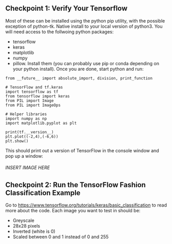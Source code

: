 ## Checkpoint 1: Verify Your Tensorflow
Most of these can be installed using the python pip utility, with the possible exception of python-tk.
Native install to your local version of python3.
You will need access to the follwoing python packages: 
- tensorflow
- keras
- matplotlib
- numpy
- pillow. 
Install them (you can probably use pip or conda depending on your python install). 
Once you are done, start python and run:
```
from __future__ import absolute_import, division, print_function

# TensorFlow and tf.keras
import tensorflow as tf
from tensorflow import keras
from PIL import Image
from PIL import ImageOps

# Helper libraries
import numpy as np
import matplotlib.pyplot as plt

print(tf.__version__)
plt.plot((-2,4),(-6,6))
plt.show()

```
This should print out a version of TensorFlow in the console window and pop up a window:
###### INSERT IMAGE HERE

## Checkpoint 2: Run the TensorFlow Fashion Classification Example
Go to https://www.tensorflow.org/tutorials/keras/basic_classification to read more about the code.
Each image you want to test in should be:
- Greyscale
- 28x28 pixels
- Inverted (white is 0)
- Scaled between 0 and 1 instead of 0 and 255
